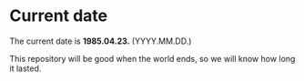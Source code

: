 # Current date

The current date is **1985.04.23.** (YYYY.MM.DD.)

This repository will be good when the world ends, so we will know how long it lasted.